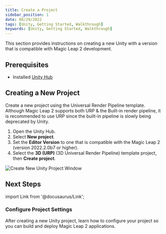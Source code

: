 ```yaml
---
title: Create a Project
sidebar_position: 1
date: 08/29/2022
tags: [Unity, Getting Started, Walkthrough]
keywords: [Unity, Getting Started, Walkthrough]
---
```


This section provides instructions on creating a new Unity with a version that is compatible with Magic Leap 2 development.

## Prerequisites

- Installed [Unity Hub](https://unity3d.com/get-unity/download)

## Creating a New Project

Create a new project using the Universal Render Pipeline template. Although Magic Leap 2 supports both URP & the Built-in render pipeline, it is recommended to use URP since the built-in pipeline is slowly being deprecated by Unity.

1. Open the Unity Hub.
2. Select **New project**.
3. Set the **Editor Version** to one that is compatible with the Magic Leap 2 (version 2022.2.0b7 or higher).
4. Select the **3D (URP)** (3D Universal Render Pipeline) template project, then **Create project**.

![Create New Unity Project Window](/img/unity/new_unity_project.png)

## Next Steps

import Link from '@docusaurus/Link';

<h3><Link to="/versioned_docs/version-1.1.0-dev2/guides/unity/getting-started/configure-unity-settings"> Configure Project Settings</Link> </h3>

After creating a new Unity project, learn how to configure your project so you can build and deploy Magic Leap 2 applications.
